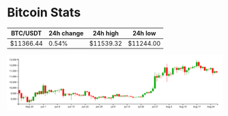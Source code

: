 # Bitcoin Stats

BTC/USDT|24h change|24h high|24h low|
|---|---|---|---|
|$11366.44|0.54%|$11539.32|$11244.00|

<img src="./chart.svg">
